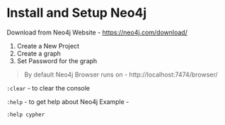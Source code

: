 # Install and Setup Neo4j

Download from Neo4j Website - https://neo4j.com/download/

1. Create a New Project 
2. Create a graph 
3. Set Password for the graph

> By default Neo4j Browser runs on - http://localhost:7474/browser/

`:clear` - to clear the console

`:help` - to get help about Neo4j
Example - 
```neo4j
:help cypher
```